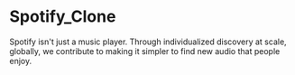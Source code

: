 # Spotify_Clone
Spotify isn't just a music player. Through individualized discovery at scale, globally, we contribute to making it simpler to find new audio that people enjoy.
